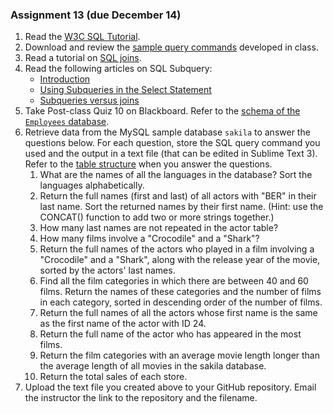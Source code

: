 ### Assignment 13 (due December 14)
1. Read the [W3C SQL Tutorial](https://www.w3schools.com/sql/default.asp).
2. Download and review the [sample query commands](https://github.com/postmda/MDA610/tree/master/Chapter%206/world_db_revised.sql) developed in class.
3. Read a tutorial on [SQL joins](http://www.sql-join.com/). 
4. Read the following articles on SQL Subquery:
   - [Introduction](https://www.essentialsql.com/introduction-to-subqueries/)
   - [Using Subqueries in the Select Statement](https://www.essentialsql.com/get-ready-to-learn-sql-server-20-using-subqueries-in-the-select-statement/)
   - [Subqueries versus joins](https://www.essentialsql.com/what-is-the-difference-between-a-join-and-subquery/#:~:targetText=Joins%20and%20subqueries%20are%20both%20used%20to%20combine%20data%20from,are%20used%20to%20return%20rows.)
5. Take Post-class Quiz 10 on Blackboard. Refer to the [schema of the `Employees` database](https://dev.mysql.com/doc/employee/en/sakila-structure.html).
6. Retrieve data from the MySQL sample database `sakila` to answer the questions below. For each question, store the SQL query command you used and the output in a text file (that can be edited in Sublime Text 3). Refer to the [table structure](https://dev.mysql.com/doc/sakila/en/sakila-structure-tables.html) when you answer the questions. 
   1. What are the names of all the languages in the database? Sort the languages alphabetically. 
   2. Return the full names (first and last) of all actors with "BER" in their last name. Sort the returned names by their first name. (Hint: use the CONCAT() function to add two or more strings together.)
   3. How many last names are not repeated in the actor table?
   4. How many films involve a "Crocodile" and a "Shark"?
   5. Return the full names of the actors who played in a film involving a "Crocodile" and a "Shark", along with the release year of the movie, sorted by the actors' last names.
   6. Find all the film categories in which there are between 40 and 60 films. Return the names of these categories and the number of films in each category, sorted in descending order of the number of films. 
   7. Return the full names of all the actors whose first name is the same as the first name of the actor with ID 24. 
   8. Return the full name of the actor who has appeared in the most films. 
   9. Return the film categories with an average movie length longer than the average length of all movies in the sakila database. 
   10. Return the total sales of each store. 
7. Upload the text file you created above to your GitHub repository. Email the instructor the link to the repository and the filename. 